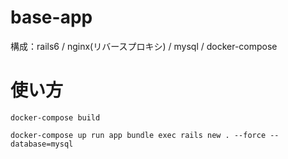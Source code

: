 # base-app
構成：rails6 / nginx(リバースプロキシ) / mysql / docker-compose

# 使い方

`docker-compose build`

`docker-compose up run app bundle exec rails new . --force --database=mysql`
